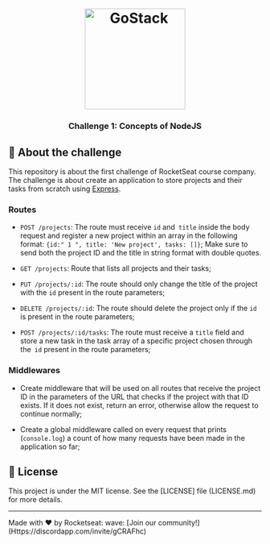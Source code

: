 <h1 align="center">
    <img alt="GoStack" src="https://rocketseat-cdn.s3-sa-east-1.amazonaws.com/bootcamp-header.png" width="200px" />
</h1>

<h3 align="center">
  Challenge 1: Concepts of NodeJS
</h3>

## :rocket: About the challenge

This repository is about the first challenge of RocketSeat course company.
The challenge is about create an application to store projects and their tasks from scratch using [Express](https://expressjs.com/pt-br/).


### Routes

- `POST /projects`: The route must receive `id` and` title` inside the body request and register a new project within an array in the following format: `{id:" 1 ", title: 'New project', tasks: []}`; Make sure to send both the project ID and the title in string format with double quotes.

- `GET /projects`: Route that lists all projects and their tasks;

- `PUT /projects/:id`: The route should only change the title of the project with the `id` present in the route parameters;

- `DELETE /projects/:id`: The route should delete the project only if the `id` is present in the route parameters;

- `POST /projects/:id/tasks`: The route must receive a `title` field and store a new task in the task array of a specific project chosen through the` id` present in the route parameters;


### Middlewares

- Create middleware that will be used on all routes that receive the project ID in the parameters of the URL that checks if the project with that ID exists. If it does not exist, return an error, otherwise allow the request to continue normally;

- Create a global middleware called on every request that prints (`console.log`) a count of how many requests have been made in the application so far;

## :memo: License

This project is under the MIT license. See the [LICENSE] file (LICENSE.md) for more details.

---

Made with ♥ by Rocketseat: wave: [Join our community!] (Https://discordapp.com/invite/gCRAFhc)
